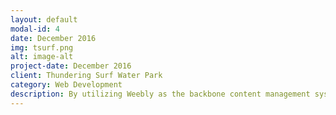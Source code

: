 ```yaml
---
layout: default
modal-id: 4
date: December 2016
img: tsurf.png
alt: image-alt
project-date: December 2016
client: Thundering Surf Water Park
category: Web Development
description: By utilizing Weebly as the backbone content management system (CMS) and incorporating custom HTML, CSS, and JavaScript, we were able to redesign the website to accommodate more growth, content, and sales under one platform. The website's new design allowed for a more streamlined and user-friendly experience, which ultimately resulted in increased traffic and higher conversion rates. Additionally, we integrated the website with Square's point-of-sale (PoS) system, enabling us to track sales and inventory both online and in the park. With these enhancements, we were able to provide visitors with a seamless experience and enhance our operational efficiency.
---
```

